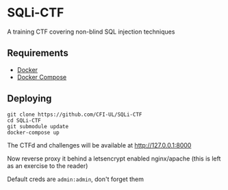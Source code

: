 # SQLi-CTF

A training CTF covering non-blind SQL injection techniques

## Requirements

- [Docker](https://www.docker.com/)
- [Docker Compose](https://docs.docker.com/compose/)

## Deploying

	git clone https://github.com/CFI-UL/SQLi-CTF
	cd SQLi-CTF
	git submodule update
	docker-compose up

The CTFd and challenges will be available at http://127.0.0.1:8000

Now reverse proxy it behind a letsencrypt enabled nginx/apache (this is left as an exercise to the reader)

Default creds are `admin:admin`, don't forget them

